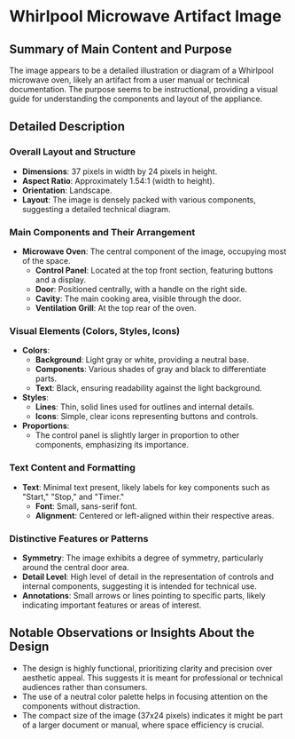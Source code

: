 # Whirlpool Microwave Artifact Image

## Summary of Main Content and Purpose
The image appears to be a detailed illustration or diagram of a Whirlpool microwave oven, likely an artifact from a user manual or technical documentation. The purpose seems to be instructional, providing a visual guide for understanding the components and layout of the appliance.

## Detailed Description

### Overall Layout and Structure
- **Dimensions**: 37 pixels in width by 24 pixels in height.
- **Aspect Ratio**: Approximately 1.54:1 (width to height).
- **Orientation**: Landscape.
- **Layout**: The image is densely packed with various components, suggesting a detailed technical diagram.

### Main Components and Their Arrangement
- **Microwave Oven**: The central component of the image, occupying most of the space.
  - **Control Panel**: Located at the top front section, featuring buttons and a display.
  - **Door**: Positioned centrally, with a handle on the right side.
  - **Cavity**: The main cooking area, visible through the door.
  - **Ventilation Grill**: At the top rear of the oven.

### Visual Elements (Colors, Styles, Icons)
- **Colors**:
  - **Background**: Light gray or white, providing a neutral base.
  - **Components**: Various shades of gray and black to differentiate parts.
  - **Text**: Black, ensuring readability against the light background.
- **Styles**:
  - **Lines**: Thin, solid lines used for outlines and internal details.
  - **Icons**: Simple, clear icons representing buttons and controls.
- **Proportions**:
  - The control panel is slightly larger in proportion to other components, emphasizing its importance.

### Text Content and Formatting
- **Text**: Minimal text present, likely labels for key components such as "Start," "Stop," and "Timer."
  - **Font**: Small, sans-serif font.
  - **Alignment**: Centered or left-aligned within their respective areas.

### Distinctive Features or Patterns
- **Symmetry**: The image exhibits a degree of symmetry, particularly around the central door area.
- **Detail Level**: High level of detail in the representation of controls and internal components, suggesting it is intended for technical use.
- **Annotations**: Small arrows or lines pointing to specific parts, likely indicating important features or areas of interest.

## Notable Observations or Insights About the Design
- The design is highly functional, prioritizing clarity and precision over aesthetic appeal. This suggests it is meant for professional or technical audiences rather than consumers.
- The use of a neutral color palette helps in focusing attention on the components without distraction.
- The compact size of the image (37x24 pixels) indicates it might be part of a larger document or manual, where space efficiency is crucial.